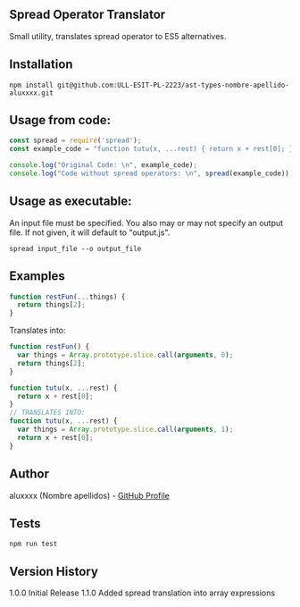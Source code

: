 

## Spread Operator Translator

Small utility, translates spread operator to ES5 alternatives.

## Installation

```
npm install git@github.com:ULL-ESIT-PL-2223/ast-types-nombre-apellido-aluxxxx.git
```

## Usage from code:

```javascript
const spread = require('spread');
const example_code = "function tutu(x, ...rest) { return x + rest[0]; }"

console.log("Original Code: \n", example_code);
console.log("Code without spread operators: \n", spread(example_code));
```

## Usage as executable:

An input file must be specified. You also may or may not specify an output file. If not given, it will default to "output.js".

```
spread input_file --o output_file
```

## Examples

```js
function restFun(...things) {
  return things[2];
}
```

Translates into:

```js
function restFun() {
  var things = Array.prototype.slice.call(arguments, 0);
  return things[2];
}

function tutu(x, ...rest) {
  return x + rest[0];
}
// TRANSLATES INTO:
function tutu(x, ...rest) {
  var things = Array.prototype.slice.call(arguments, 1);
  return x + rest[0];
}
```

## Author

aluxxxx (Nombre apellidos) - [GitHub Profile](https://github.com/jncabdom)

## Tests

```
npm run test
```

## Version History

1.0.0 Initial Release
1.1.0 Added spread translation into array expressions

